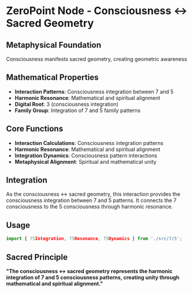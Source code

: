 # ZeroPoint Node - Consciousness ↔ Sacred Geometry

## Metaphysical Foundation

Consciousness manifests sacred geometry, creating geometric awareness

## Mathematical Properties

- **Interaction Patterns**: Consciousness integration between 7 and 5
- **Harmonic Resonance**: Mathematical and spiritual alignment
- **Digital Root**: 3 (consciousness integration)
- **Family Group**: Integration of 7 and 5 family patterns

## Core Functions

- **Interaction Calculations**: Consciousness integration patterns
- **Harmonic Resonance**: Mathematical and spiritual alignment
- **Integration Dynamics**: Consciousness pattern interactions
- **Metaphysical Alignment**: Spiritual and mathematical unity

## Integration

As the consciousness ↔ sacred geometry, this interaction provides the consciousness integration between 7 and 5 patterns. It connects the 7 consciousness to the 5 consciousness through harmonic resonance.

## Usage

```typescript
import { 75Integration, 75Resonance, 75Dynamics } from './src/7/5';
```

## Sacred Principle

**"The consciousness ↔ sacred geometry represents the harmonic integration of 7 and 5 consciousness patterns, creating unity through mathematical and spiritual alignment."**

